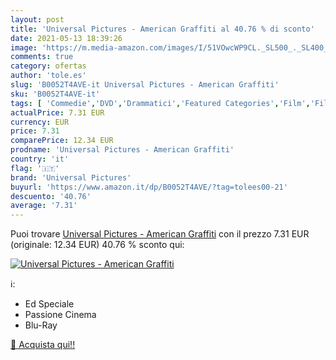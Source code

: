 ```yaml
---
layout: post
title: 'Universal Pictures - American Graffiti al 40.76 % di sconto'
date: 2021-05-13 18:39:26
image: 'https://m.media-amazon.com/images/I/51VOwcWP9CL._SL500_._SL400_.jpg'
comments: true
category: ofertas
author: 'tole.es'
slug: 'B0052T4AVE-it Universal Pictures - American Graffiti'
sku: 'B0052T4AVE-it'
tags: [ 'Commedie','DVD','Drammatici','Featured Categories','Film','Film e TV','universal pictures', ]
actualPrice: 7.31 EUR
currency: EUR
price: 7.31
comparePrice: 12.34 EUR
prodname: 'Universal Pictures - American Graffiti'
country: 'it'
flag: '🇮🇹'
brand: 'Universal Pictures'
buyurl: 'https://www.amazon.it/dp/B0052T4AVE/?tag=tolees00-21'
descuento: '40.76'
average: '7.31'
---
```


Puoi trovare [Universal Pictures - American Graffiti](https://www.amazon.it/dp/B0052T4AVE/?tag=tolees00-21) con il prezzo 7.31 EUR (originale: 12.34 EUR) 40.76 % sconto qui:

[![Universal Pictures - American Graffiti](https://m.media-amazon.com/images/I/51VOwcWP9CL._SL500_._SL400_.jpg)](https://www.amazon.it/dp/B0052T4AVE/?tag=tolees00-21)

ℹ️:

- Ed Speciale
- Passione Cinema
- Blu-Ray

[🛒 Acquista qui!!](https://www.amazon.it/dp/B0052T4AVE/?tag=tolees00-21)
